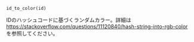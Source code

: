 ```
id_to_color(id)
```

IDのハッシュコードに基づくランダムカラー。詳細は https://stackoverflow.com/questions/11120840/hash-string-into-rgb-color を参照してください。
